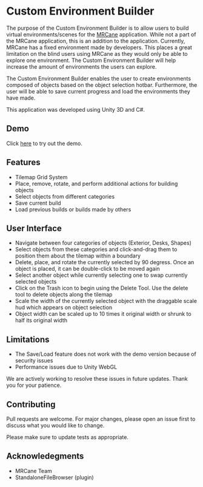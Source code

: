# Custom Environment Builder

The purpose of the Custom Environment Builder is to allow users to build virtual environments/scenes for the [MRCane](https://dl.acm.org/doi/abs/10.1145/3565970.3568189) application. While not a part of the MRCane application, this is an addition to the application. Currently, MRCane has a fixed environment made by developers. This places a great limitation on the blind users using MRCane as they would only be able to explore one environment. The Custom Environment Builder will help increase the amount of environments the users can explore.

The Custom Environment Builder enables the user to create environments composed of objects based on the object selection hotbar. Furthermore, the user will be able to save current progress and load the environments they have made.

This application was developed using Unity 3D and C#.
 
## Demo

Click [here](https://play.unity.com/en/games/9b656255-4b94-45e2-83d2-f1892d04732b/environment-builder-for-mrcane) to try out the demo.

## Features
- Tilemap Grid System 
- Place, remove, rotate, and perform additional actions for building objects 
- Select objects from different categories
- Save current build
- Load previous builds or builds made by others

## User Interface
- Navigate between four categories of objects (Exterior, Desks, Shapes)
- Select objects from these categories and click-and-drag them to position them about the tilemap within a boundary
- Delete, place, and rotate the currently selected by 90 degress. Once an object is placed, it can be double-click to be moved again
- Select another object while currently selecting one to swap currently selected objects
- Click on the Trash icon to begin using the Delete Tool. Use the delete tool to delete objects along the tilemap
- Scale the width of the currently selected object with the draggable scale hud which appears on object selection
- Object width can be scaled up to 10 times it original width or shrunk to half its original width

## Limitations

- The Save/Load feature does not work with the demo version because of security issues
- Performance issues due to Unity WebGL

We are actively working to resolve these issues in future updates. Thank you for your patience.


## Contributing

Pull requests are welcome. For major changes, please open an issue first
to discuss what you would like to change.

Please make sure to update tests as appropriate.

## Acknowledegments

- MRCane Team
- StandaloneFileBrowser (plugin)
